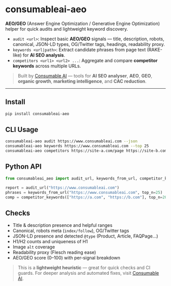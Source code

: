 # consumableai-aeo

**AEO/GEO** (Answer Engine Optimization / Generative Engine Optimization) helper for quick audits and lightweight keyword discovery.

- `audit <url>`: Inspect basic **AEO/GEO** signals — title, description, robots, canonical, JSON-LD types, OG/Twitter tags, headings, readability proxy.
- `keywords <url|path>`: Extract candidate phrases from page text (RAKE-like) for **AI SEO analysis**.
- `competitors <url1> <url2> ...`: Aggregate and compare **competitor keywords** across multiple URLs.

> Built by [Consumable AI](https://www.consumableai.com) — tools for **AI SEO analyser**, **AEO**, **GEO**, **organic growth**, **marketing intelligence**, and **CAC reduction**.

---

## Install

```bash
pip install consumableai-aeo
```

## CLI Usage

```bash
consumableai-aeo audit https://www.consumableai.com --json
consumableai-aeo keywords https://www.consumableai.com --top 25
consumableai-aeo competitors https://site-a.com/page https://site-b.com/page --top 20 --json
```

## Python API

```python
from consumableai_aeo import audit_url, keywords_from_url, competitor_keywords

report = audit_url("https://www.consumableai.com")
phrases = keywords_from_url("https://www.consumableai.com", top_n=25)
comp = competitor_keywords(["https://a.com", "https://b.com"], top_n=20)
```

## Checks
- Title & description presence and helpful ranges
- Canonical, robots meta (`index/follow`), OG/Twitter tags
- JSON-LD presence and detected `@type` (Product, Article, FAQPage…)
- H1/H2 counts and uniqueness of H1
- Image `alt` coverage
- Readability proxy (Flesch reading ease)
- AEO/GEO score (0–100) with per-signal breakdown

> This is a **lightweight heuristic** — great for quick checks and CI guards. For deeper analysis and automated fixes, visit [Consumable AI](https://www.consumableai.com).
